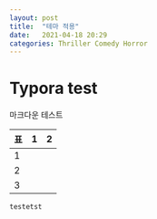 ```yaml
---
layout: post
title:  "테마 적용"
date:   2021-04-18 20:29
categories: Thriller Comedy Horror
---
```


# Typora test

마크다운 테스트

| 표   | 1    | 2    |
| ---- | ---- | ---- |
| 1    |      |      |
| 2    |      |      |
| 3    |      |      |

`testetst`

